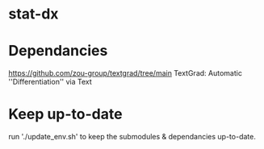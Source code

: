 # stat-dx


# Dependancies
https://github.com/zou-group/textgrad/tree/main TextGrad: Automatic ''Differentiation'' via Text

# Keep up-to-date
run './update_env.sh' to keep the submodules & dependancies up-to-date. 